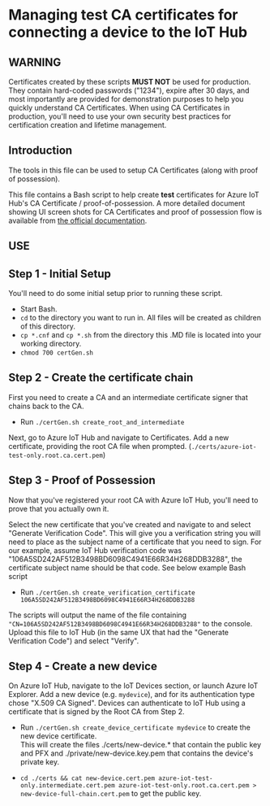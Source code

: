 # Managing test CA certificates for connecting a device to the IoT Hub

## WARNING

Certificates created by these scripts **MUST NOT** be used for production.  They contain hard-coded passwords ("1234"), expire after 30 days, and most importantly are provided for demonstration purposes to help you quickly understand CA Certificates.  When using CA Certificates in production, you'll need to use your own security best practices for certification creation and lifetime management.

## Introduction

The tools in this file can be used to setup CA Certificates (along with proof of possession).

This file contains a Bash script to help create **test** certificates for Azure IoT Hub's CA Certificate / proof-of-possession.
A more detailed document showing UI screen shots for CA Certificates and proof of possession flow is available from [the official documentation].

## USE

## Step 1 - Initial Setup

You'll need to do some initial setup prior to running these script.

* Start Bash.
* `cd` to the directory you want to run in.  All files will be created as children of this directory.
* `cp *.cnf` and `cp *.sh` from the directory this .MD file is located into your working directory.
* `chmod 700 certGen.sh`

## Step 2 - Create the certificate chain

First you need to create a CA and an intermediate certificate signer that chains back to the CA.

* Run `./certGen.sh create_root_and_intermediate`

Next, go to Azure IoT Hub and navigate to Certificates.  Add a new certificate, providing the root CA file when prompted.  (`./certs/azure-iot-test-only.root.ca.cert.pem`)

## Step 3 - Proof of Possession

Now that you've registered your root CA with Azure IoT Hub, you'll need to prove that you actually own it.

Select the new certificate that you've created and navigate to and select  "Generate Verification Code".  This will give you a verification string you will need to place as the subject name of a certificate that you need to sign.  For our example, assume IoT Hub verification code was "106A5SD242AF512B3498BD6098C4941E66R34H268DDB3288", the certificate subject name should be that code. See below example Bash script

* Run `./certGen.sh create_verification_certificate 106A5SD242AF512B3498BD6098C4941E66R34H268DDB3288`

The scripts will output the name of the file containing `"CN=106A5SD242AF512B3498BD6098C4941E66R34H268DDB3288"` to the console.  Upload this file to IoT Hub (in the same UX that had the "Generate Verification Code") and select "Verify".

## Step 4 - Create a new device

On Azure IoT Hub, navigate to the IoT Devices section, or launch Azure IoT Explorer.  Add a new device (e.g. `mydevice`), and for its authentication type chose "X.509 CA Signed".  Devices can authenticate to IoT Hub using a certificate that is signed by the Root CA from Step 2.

* Run `./certGen.sh create_device_certificate mydevice` to create the new device certificate.  
  This will create the files ./certs/new-device.* that contain the public key and PFX and ./private/new-device.key.pem that contains the device's private key.  

* `cd ./certs && cat new-device.cert.pem azure-iot-test-only.intermediate.cert.pem azure-iot-test-only.root.ca.cert.pem > new-device-full-chain.cert.pem` to get the public key.

[the official documentation]: https://docs.microsoft.com/en-us/azure/iot-hub/iot-hub-security-x509-get-started
